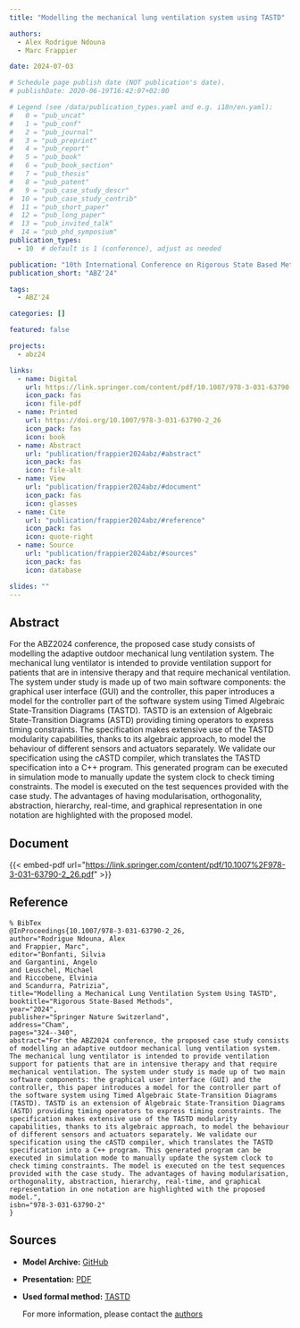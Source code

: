 ```yaml
---
title: "Modelling the mechanical lung ventilation system using TASTD"

authors:
  - Alex Rodrigue Ndouna
  - Marc Frappier

date: 2024-07-03

# Schedule page publish date (NOT publication's date).
# publishDate: 2020-06-19T16:42:07+02:00

# Legend (see /data/publication_types.yaml and e.g. i18n/en.yaml): 
#   0 = "pub_uncat"
#   1 = "pub_conf"
#   2 = "pub_journal"
#   3 = "pub_preprint"
#   4 = "pub_report"
#   5 = "pub_book"
#   6 = "pub_book_section"
#   7 = "pub_thesis"
#   8 = "pub_patent"
#   9 = "pub_case_study_descr"
#  10 = "pub_case_study_contrib"
#  11 = "pub_short_paper"
#  12 = "pub_long_paper"
#  13 = "pub_invited_talk"
#  14 = "pub_phd_symposium"
publication_types:
  - 10  # default is 1 (conference), adjust as needed

publication: "10th International Conference on Rigorous State Based Methods (ABZ'24)"
publication_short: "ABZ'24"

tags:
  - ABZ'24

categories: []

featured: false

projects:
  - abz24

links:
  - name: Digital
    url: https://link.springer.com/content/pdf/10.1007/978-3-031-63790-2_26.pdf
    icon_pack: fas
    icon: file-pdf
  - name: Printed
    url: https://doi.org/10.1007/978-3-031-63790-2_26
    icon_pack: fas
    icon: book
  - name: Abstract
    url: "publication/frappier2024abz/#abstract"
    icon_pack: fas
    icon: file-alt
  - name: View
    url: "publication/frappier2024abz/#document"
    icon_pack: fas
    icon: glasses
  - name: Cite
    url: "publication/frappier2024abz/#reference"
    icon_pack: fas
    icon: quote-right
  - name: Source
    url: "publication/frappier2024abz/#sources"
    icon_pack: fas
    icon: database

slides: ""
---
```


## Abstract

For the ABZ2024 conference, the proposed case study consists of modelling the adaptive outdoor mechanical lung ventilation system. The mechanical lung ventilator is intended to provide ventilation support for patients that are in intensive therapy and that require mechanical ventilation. The system under study is made up of two main software components: the graphical user interface (GUI) and the controller, this paper introduces a model for the controller part of the software system using Timed Algebraic State-Transition Diagrams (TASTD). TASTD is an extension of Algebraic State-Transition Diagrams (ASTD) providing timing operators to express timing constraints. The specification makes extensive use of the TASTD modularity capabilities, thanks to its algebraic approach, to model the behaviour of different sensors and actuators separately. We validate our specification using the cASTD compiler, which translates the TASTD specification into a C++ program. This generated program can be executed in simulation mode to manually update the system clock to check timing constraints. The model is executed on the test sequences provided with the case study. The advantages of having modularisation, orthogonality, abstraction, hierarchy, real-time, and graphical representation in one notation are highlighted with the proposed model.

## Document

{{< embed-pdf url="https://link.springer.com/content/pdf/10.1007%2F978-3-031-63790-2_26.pdf" >}}

## Reference

```
% BibTex
@InProceedings{10.1007/978-3-031-63790-2_26,
author="Rodrigue Ndouna, Alex
and Frappier, Marc",
editor="Bonfanti, Silvia
and Gargantini, Angelo
and Leuschel, Michael
and Riccobene, Elvinia
and Scandurra, Patrizia",
title="Modelling a Mechanical Lung Ventilation System Using TASTD",
booktitle="Rigorous State-Based Methods",
year="2024",
publisher="Springer Nature Switzerland",
address="Cham",
pages="324--340",
abstract="For the ABZ2024 conference, the proposed case study consists of modelling an adaptive outdoor mechanical lung ventilation system. The mechanical lung ventilator is intended to provide ventilation support for patients that are in intensive therapy and that require mechanical ventilation. The system under study is made up of two main software components: the graphical user interface (GUI) and the controller, this paper introduces a model for the controller part of the software system using Timed Algebraic State-Transition Diagrams (TASTD). TASTD is an extension of Algebraic State-Transition Diagrams (ASTD) providing timing operators to express timing constraints. The specification makes extensive use of the TASTD modularity capabilities, thanks to its algebraic approach, to model the behaviour of different sensors and actuators separately. We validate our specification using the cASTD compiler, which translates the TASTD specification into a C++ program. This generated program can be executed in simulation mode to manually update the system clock to check timing constraints. The model is executed on the test sequences provided with the case study. The advantages of having modularisation, orthogonality, abstraction, hierarchy, real-time, and graphical representation in one notation are highlighted with the proposed model.",
isbn="978-3-031-63790-2"
}
```

## Sources

- **Model Archive:**
  [GitHub](https://github.com/ndounalex/casestudyABZ2024-tastdmodel)
- **Presentation:**
  [PDF](/data/abz24/frappier2024abz.pdf)
- **Used formal method:**
  [TASTD](/method/TASTD)

  For more information, please contact the <a href ="mailto:Alex.Rodrigue.Ndouna@USherbrooke.ca;Marc.Frappier@USherbrooke.ca">authors</a>
